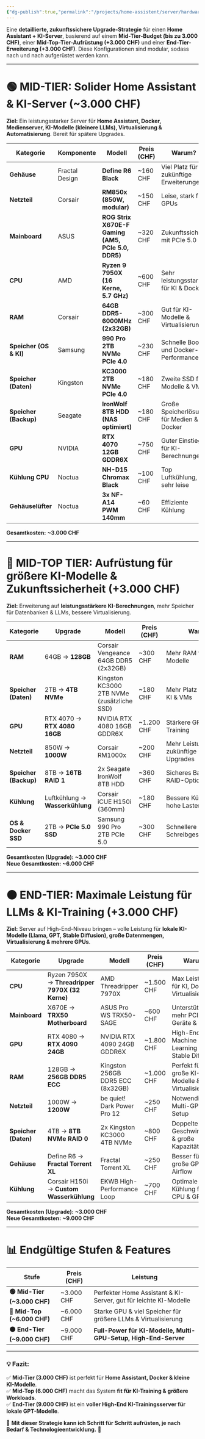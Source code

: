 ```yaml
---
{"dg-publish":true,"permalink":"/projects/home-assistent/server/hardware/"}
---
```


Eine **detaillierte, zukunftssichere Upgrade-Strategie** für einen **Home Assistant + KI-Server**, basierend auf einem **Mid-Tier-Budget (bis zu 3.000 CHF)**, einer **Mid-Top-Tier-Aufrüstung (+3.000 CHF)** und einer **End-Tier-Erweiterung (+3.000 CHF)**. Diese Konfigurationen sind modular, sodass nach und nach aufgerüstet werden kann.

---

# **🟢 MID-TIER: Solider Home Assistant & KI-Server (~3.000 CHF)**

**Ziel:** Ein leistungsstarker Server für **Home Assistant, Docker, Medienserver, KI-Modelle (kleinere LLMs), Virtualisierung & Automatisierung**. Bereit für spätere Upgrades.

| **Kategorie**          | **Komponente** | **Modell**                                         | **Preis (CHF)** | **Warum?**                               |
| ---------------------- | -------------- | -------------------------------------------------- | --------------- | ---------------------------------------- |
| **Gehäuse**            | Fractal Design | **Define R6 Black**                                | ~160 CHF        | Viel Platz für zukünftige Erweiterungen  |
| **Netzteil**           | Corsair        | **RM850x (850W, modular)**                         | ~150 CHF        | Leise, stark für GPUs                    |
| **Mainboard**          | ASUS           | **ROG Strix X670E-F Gaming (AM5, PCIe 5.0, DDR5)** | ~320 CHF        | Zukunftssicher mit PCIe 5.0              |
| **CPU**                | AMD            | **Ryzen 9 7950X (16 Kerne, 5.7 GHz)**              | ~600 CHF        | Sehr leistungsstark für KI & Docker      |
| **RAM**                | Corsair        | **64GB DDR5-6000MHz (2x32GB)**                     | ~300 CHF        | Gut für KI-Modelle & Virtualisierung     |
| **Speicher (OS & KI)** | Samsung        | **990 Pro 2TB NVMe PCIe 4.0**                      | ~230 CHF        | Schnelle Boot- und Docker-Performance    |
| **Speicher (Daten)**   | Kingston       | **KC3000 2TB NVMe PCIe 4.0**                       | ~180 CHF        | Zweite SSD für Modelle & VMs             |
| **Speicher (Backup)**  | Seagate        | **IronWolf 8TB HDD (NAS optimiert)**               | ~180 CHF        | Große Speicherlösung für Medien & Docker |
| **GPU**                | NVIDIA         | **RTX 4070 12GB GDDR6X**                           | ~750 CHF        | Guter Einstieg für KI-Berechnungen       |
| **Kühlung CPU**        | Noctua         | **NH-D15 Chromax Black**                           | ~100 CHF        | Top Luftkühlung, sehr leise              |
| **Gehäuselüfter**      | Noctua         | **3x NF-A14 PWM 140mm**                            | ~60 CHF         | Effiziente Kühlung                       |

**Gesamtkosten:** **~3.000 CHF**

---

# **🔵 MID-TOP TIER: Aufrüstung für größere KI-Modelle & Zukunftssicherheit (+3.000 CHF)**

**Ziel:** Erweiterung auf **leistungsstärkere KI-Berechnungen**, mehr Speicher für Datenbanken & LLMs, bessere Virtualisierung.

|**Kategorie**|**Upgrade**|**Modell**|**Preis (CHF)**|**Warum?**|
|---|---|---|---|---|
|**RAM**|64GB → **128GB**|Corsair Vengeance 64GB DDR5 (2x32GB)|~300 CHF|Mehr RAM für größere Modelle|
|**Speicher (Daten)**|2TB → **4TB NVMe**|Kingston KC3000 2TB NVMe (zusätzliche SSD)|~180 CHF|Mehr Platz für Docker, KI & VMs|
|**GPU**|RTX 4070 → **RTX 4080 16GB**|NVIDIA RTX 4080 16GB GDDR6X|~1.200 CHF|Stärkere GPU für KI-Training|
|**Netzteil**|850W → **1000W**|Corsair RM1000x|~200 CHF|Mehr Leistung für zukünftige GPU-Upgrades|
|**Speicher (Backup)**|8TB → **16TB RAID 1**|2x Seagate IronWolf 8TB HDD|~360 CHF|Sicheres Backup mit RAID-Option|
|**Kühlung**|Luftkühlung → **Wasserkühlung**|Corsair iCUE H150i (360mm)|~180 CHF|Bessere Kühlung für hohe Lasten|
|**OS & Docker SSD**|2TB → **PCIe 5.0 SSD**|Samsung 990 Pro 2TB PCIe 5.0|~300 CHF|Schnellere Lese- & Schreibgeschwindigkeit|

**Gesamtkosten (Upgrade):** **~3.000 CHF**  
**Neue Gesamtkosten:** **~6.000 CHF**

---

# **🟠 END-TIER: Maximale Leistung für LLMs & KI-Training (+3.000 CHF)**

**Ziel:** Server auf High-End-Niveau bringen – volle Leistung für **lokale KI-Modelle (Llama, GPT, Stable Diffusion), große Datenmengen, Virtualisierung & mehrere GPUs**.

|**Kategorie**|**Upgrade**|**Modell**|**Preis (CHF)**|**Warum?**|
|---|---|---|---|---|
|**CPU**|Ryzen 7950X → **Threadripper 7970X (32 Kerne)**|AMD Threadripper 7970X|~1.500 CHF|Max Leistung für KI, Docker & Virtualisierung|
|**Mainboard**|X670E → **TRX50 Motherboard**|ASUS Pro WS TRX50-SAGE|~600 CHF|Unterstützt mehr PCIe-Geräte & RAM|
|**GPU**|RTX 4080 → **RTX 4090 24GB**|NVIDIA RTX 4090 24GB GDDR6X|~1.800 CHF|High-End für Machine Learning & Stable Diffusion|
|**RAM**|128GB → **256GB DDR5 ECC**|Kingston 256GB DDR5 ECC (8x32GB)|~1.000 CHF|Perfekt für große KI-Modelle & Virtualisierung|
|**Netzteil**|1000W → **1200W**|be quiet! Dark Power Pro 12|~250 CHF|Notwendig für Multi-GPU-Setup|
|**Speicher (Daten)**|4TB → **8TB NVMe RAID 0**|2x Kingston KC3000 4TB NVMe|~800 CHF|Doppelte Geschwindigkeit & große Kapazität|
|**Gehäuse**|Define R6 → **Fractal Torrent XL**|Fractal Torrent XL|~250 CHF|Besser für große GPUs & Airflow|
|**Kühlung**|Corsair H150i → **Custom Wasserkühlung**|EKWB High-Performance Loop|~700 CHF|Optimale Kühlung für CPU & GPU|

**Gesamtkosten (Upgrade):** **~3.000 CHF**  
**Neue Gesamtkosten:** **~9.000 CHF**

---

# **📊 Endgültige Stufen & Features**

|**Stufe**|**Preis (CHF)**|**Leistung**|
|---|---|---|
|**🟢 Mid-Tier (~3.000 CHF)**|~3.000 CHF|Perfekter Home Assistant & KI-Server, gut für leichte KI-Modelle|
|**🔵 Mid-Top (~6.000 CHF)**|~6.000 CHF|Starke GPU & viel Speicher für größere LLMs & Virtualisierung|
|**🟠 End-Tier (~9.000 CHF)**|~9.000 CHF|**Full-Power für KI-Modelle, Multi-GPU-Setup, High-End-Server**|

---

### **💡 Fazit:**

✅ **Mid-Tier (3.000 CHF)** ist perfekt für **Home Assistant, Docker & kleine KI-Modelle**.  
✅ **Mid-Top (6.000 CHF)** macht das System **fit für KI-Training & größere Workloads**.  
✅ **End-Tier (9.000 CHF)** ist ein **voller High-End KI-Trainingsserver für lokale GPT-Modelle**.

🔮 **Mit dieser Strategie kann ich Schritt für Schritt aufrüsten, je nach Bedarf & Technologieentwicklung.** 🚀